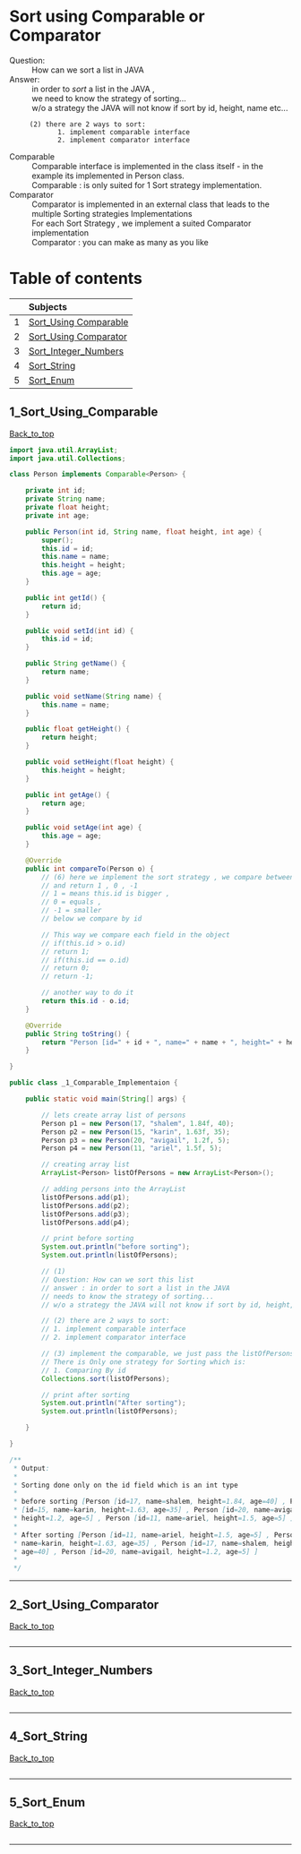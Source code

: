 
 # Sort using Comparable or Comparator

<dl>
  <dt>Question:</dt>
  <dd>How can we sort a list in JAVA</dd>  

  <dt>Answer:</dt>
	<dd>in order to <em>sort</em> a list in the JAVA ,</br>
	we need to know the strategy of sorting...</br >
	w/o a strategy the JAVA will not know if sort by id, height, name etc...</dd>
</dl>

		 (2) there are 2 ways to sort:
				1. implement comparable interface
				2. implement comparator interface
		
<dl>

  <dt>Comparable</dt>
  <dd>Comparable interface is implemented in the class itself - in the example its implemented in Person class.</br>
      Comparable :  is only suited for 1 Sort strategy implementation.</dd>  


  <dt>Comparator</dt>
	<dd>Comparator is implemented in an external class that leads to the multiple Sorting strategies Implementations</br>
	    For each Sort Strategy , we implement a suited Comparator implementation</br>
	    Comparator : you can make as many as you like</dd>
</dl>		


# Table of contents


|     |  Subjects                     |
|:---:|:------------------------------| 
|  1  |[Sort_Using Comparable](#1_Sort_Using_Comparable)    | 
|  2  |[Sort_Using Comparator](#2_Sort_Using_Comparator)  |   
|  3  |[Sort_Integer_Numbers](#3_Sort_Integer_Numbers) |   
|  4  |[Sort_String](#4_Sort_String)   |   
|  5  |[Sort_Enum](#5_Sort_Enum) |




## 1_Sort_Using_Comparable

[Back_to_top](#Table-of-contents)

```java
import java.util.ArrayList;
import java.util.Collections;

class Person implements Comparable<Person> {

	private int id;
	private String name;
	private float height;
	private int age;

	public Person(int id, String name, float height, int age) {
		super();
		this.id = id;
		this.name = name;
		this.height = height;
		this.age = age;
	}

	public int getId() {
		return id;
	}

	public void setId(int id) {
		this.id = id;
	}

	public String getName() {
		return name;
	}

	public void setName(String name) {
		this.name = name;
	}

	public float getHeight() {
		return height;
	}

	public void setHeight(float height) {
		this.height = height;
	}

	public int getAge() {
		return age;
	}

	public void setAge(int age) {
		this.age = age;
	}

	@Override
	public int compareTo(Person o) {
		// (6) here we implement the sort strategy , we compare between this.id to 'o'
		// and return 1 , 0 , -1
		// 1 = means this.id is bigger ,
		// 0 = equals ,
		// -1 = smaller
		// below we compare by id

		// This way we compare each field in the object
		// if(this.id > o.id)
		// return 1;
		// if(this.id == o.id)
		// return 0;
		// return -1;

		// another way to do it
		return this.id - o.id;
	}

	@Override
	public String toString() {
		return "Person [id=" + id + ", name=" + name + ", height=" + height + ", age=" + age + "] \n";
	}

}

public class _1_Comparable_Implementaion {

	public static void main(String[] args) {

		// lets create array list of persons
		Person p1 = new Person(17, "shalem", 1.84f, 40);
		Person p2 = new Person(15, "karin", 1.63f, 35);
		Person p3 = new Person(20, "avigail", 1.2f, 5);
		Person p4 = new Person(11, "ariel", 1.5f, 5);

		// creating array list
		ArrayList<Person> listOfPersons = new ArrayList<Person>();

		// adding persons into the ArrayList
		listOfPersons.add(p1);
		listOfPersons.add(p2);
		listOfPersons.add(p3);
		listOfPersons.add(p4);

		// print before sorting
		System.out.println("before sorting");
		System.out.println(listOfPersons);

		// (1)
		// Question: How can we sort this list
		// answer : in order to sort a list in the JAVA
		// needs to know the strategy of sorting...
		// w/o a strategy the JAVA will not know if sort by id, height, name etc...

		// (2) there are 2 ways to sort:
		// 1. implement comparable interface
		// 2. implement comparator interface

		// (3) implement the comparable, we just pass the listOfPersons 
		// There is Only one strategy for Sorting which is: 
		// 1. Comparing By id  
		Collections.sort(listOfPersons);

		// print after sorting
		System.out.println("After sorting");
		System.out.println(listOfPersons);

	}

}

/**
 * Output:
 * 
 * Sorting done only on the id field which is an int type
 * 
 * before sorting [Person [id=17, name=shalem, height=1.84, age=40] , Person
 * [id=15, name=karin, height=1.63, age=35] , Person [id=20, name=avigail,
 * height=1.2, age=5] , Person [id=11, name=ariel, height=1.5, age=5] ]
 * 
 * After sorting [Person [id=11, name=ariel, height=1.5, age=5] , Person [id=15,
 * name=karin, height=1.63, age=35] , Person [id=17, name=shalem, height=1.84,
 * age=40] , Person [id=20, name=avigail, height=1.2, age=5] ]
 * 
 */

```
----------------------------------------------------------------------------------------------------------

## 2_Sort_Using_Comparator

[Back_to_top](#Table-of-contents)
```js

```
----------------------------------------------------------------------------------------------------------


## 3_Sort_Integer_Numbers

[Back_to_top](#Table-of-contents)
```js

```
----------------------------------------------------------------------------------------------------------


## 4_Sort_String

[Back_to_top](#Table-of-contents)
```js

```
----------------------------------------------------------------------------------------------------------

## 5_Sort_Enum

[Back_to_top](#Table-of-contents)
```js


```
----------------------------------------------------------------------------------------------------------

